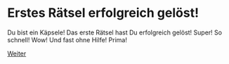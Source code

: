 Erstes Rätsel erfolgreich gelöst!
=================================

Du bist ein Käpsele! Das erste Rätsel hast Du erfolgreich
gelöst! Super! So schnell! Wow! Und fast ohne Hilfe! Prima!

[Weiter](02-4711.md)
